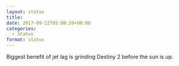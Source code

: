 ```yaml
---
layout: status
title: 
date: 2017-09-22T05:08:29+00:00
categories: 
  - Status
format: status
---
```

Biggest benefit of jet lag is grinding Destiny 2 before the sun is up.